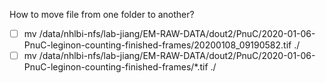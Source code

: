 How to move file from one folder to another?

- [ ] mv /data/nhlbi-nfs/lab-jiang/EM-RAW-DATA/dout2/PnuC/2020-01-06-PnuC-leginon-counting-finished-frames/20200108_09190582.tif ./
- [ ] mv /data/nhlbi-nfs/lab-jiang/EM-RAW-DATA/dout2/PnuC/2020-01-06-PnuC-leginon-counting-finished-frames/*.tif ./
